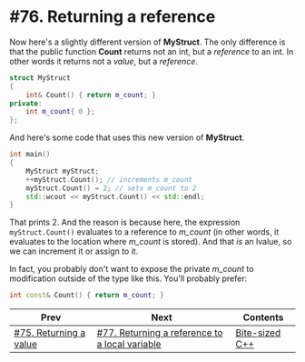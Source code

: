 # #76. Returning a reference

Now here's a slightly different version of **MyStruct**. The only difference is that the public function **Count** returns not an int, but a *reference* to an int. In other words it returns not a *value*, but a *reference*.

```cpp
struct MyStruct
{
    int& Count() { return m_count; }
private:
    int m_count{ 0 };
};
```

And here's some code that uses this new version of **MyStruct**.

```cpp
int main()
{
    MyStruct myStruct;
    ++myStruct.Count(); // increments m_count
    myStruct.Count() = 2; // sets m_count to 2
    std::wcout << myStruct.Count() << std::endl;
}
```

That prints 2. And the reason is because here, the expression `myStruct.Count()` evaluates to a reference to *m_count* (in other words, it evaluates to the location where *m_count* is stored). And that *is* an lvalue, so we can increment it or assign to it.

In fact, you probably don't want to expose the private *m_count* to modification outside of the type like this. You'll probably prefer:

```cpp
int const& Count() { return m_count; }
```

|Prev|Next|Contents|
|-|-|-|
|[#75. Returning a value](075.md)|[#77. Returning a reference to a local variable](077.md)|[Bite-sized C++](../README.md)|
